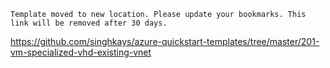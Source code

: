 `Template moved to new location. Please update your bookmarks. This link will be removed after 30 days.`

https://github.com/singhkays/azure-quickstart-templates/tree/master/201-vm-specialized-vhd-existing-vnet
